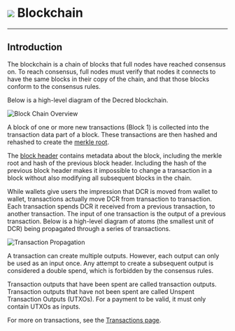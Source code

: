 # <img class="dcr-icon" src="/img/dcr-icons/Transactions.svg" /> Blockchain

---

## Introduction

The blockchain is a chain of blocks that full nodes have reached
consensus on. To reach consensus, full nodes must verify that
nodes it connects to have the same blocks in their copy of the
chain, and that those blocks conform to the consensus rules.

Below is a high-level diagram of the Decred blockchain.

![Block Chain Overview](../img/core-blockchain-concepts/blockchain-overview.svg)

A block of one or more new transactions (Block 1) is collected into
the transaction data part of a block. These transactions are then
hashed and rehashed to create the [merkle root](merkle-root-construction.md).

The [block header](https://docs.decred.org/advanced/block-header-specifications/)
contains metadata about the block, including
the merkle root and hash of the previous block header.
Including the hash of the previous block header makes it impossible to change
a transaction in a block without also modifying all subsequent blocks
in the chain.

While wallets give users the impression that DCR is moved from wallet
to wallet, transactions actually move DCR from transaction to
transaction.
Each transaction spends DCR it received from a
previous transaction, to another transaction.
The input of one transaction is the output of a previous transaction.
Below is a high-level diagram of atoms (the smallest unit of DCR)
being propagated through a series of transactions.

![Transaction Propagation](../img/core-blockchain-concepts/transaction-propagation.svg)

A transaction can create multiple outputs.
However, each output can only be used as an input once.
Any attempt to create a subsequent
output is considered a double spend, which is forbidden by the
consensus rules.

Transaction outputs that have been spent are called transaction outputs.
Transaction outputs that have not been spent are called Unspent Transaction Outputs (UTXOs).
For a payment to be valid, it must only contain UTXOs as inputs.

For more on transactions, see the [Transactions page](transactions.md).
